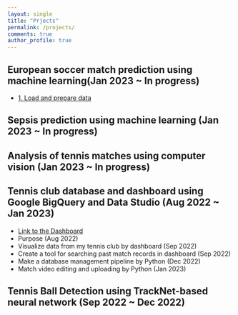 ```yaml
---
layout: single
title: "Prjects"
permalink: /projects/
comments: true
author_profile: true
---
```

## European soccer match prediction using machine learning(Jan 2023 ~ In progress)
- [1. Load and prepare data](https://junwoo-data.github.io/projects/european_soccer_prediction/1.load_and_prepare_data/)

## Sepsis prediction using machine learning (Jan 2023 ~ In progress)


## Analysis of tennis matches using computer vision (Jan 2023 ~ In progress)

## Tennis club database and dashboard using Google BigQuery and Data Studio (Aug 2022 ~ Jan 2023)
- [Link to the Dashboard](https://lookerstudio.google.com/u/0/reporting/ebf85f76-2973-4fce-aebf-a201fccc9487/page/IMkrC)
- Purpose (Aug 2022)
- Visualize data from my tennis club by dashboard (Sep 2022)
- Create a tool for searching past match records in dashboard (Sep 2022)
- Make a database management pipeline by Python (Dec 2022)
- Match video editing and uploading by Python (Jan 2023)

## Tennis Ball Detection using TrackNet-based neural network (Sep 2022 ~ Dec 2022)



